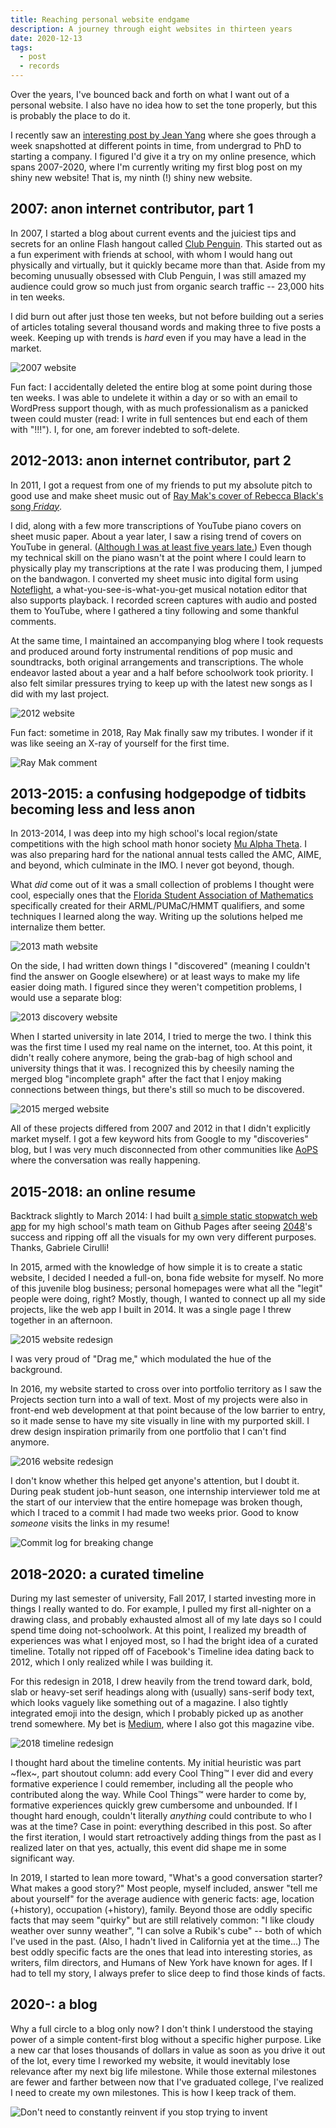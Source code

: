 ```yaml
---
title: Reaching personal website endgame
description: A journey through eight websites in thirteen years
date: 2020-12-13
tags:
  - post
  - records
---
```


Over the years, I've bounced back and forth on what I want out of a personal website. I also have no idea how to set the tone properly, but this is probably the place to do it.

I recently saw an [interesting post by Jean Yang](https://jxyzabc.blogspot.com/2019/01/the-evolution-of-what-i-call-work.html) where she goes through a week snapshotted at different points in time, from undergrad to PhD to starting a company. I figured I'd give it a try on my online presence, which spans 2007-2020, where I'm currently writing my first blog post on my shiny new website! That is, my ninth (!) shiny new website.

## 2007: anon internet contributor, part 1

In 2007, I started a blog about current events and the juiciest tips and secrets for an online Flash hangout called [Club Penguin](https://en.wikipedia.org/wiki/Club_Penguin). This started out as a fun experiment with friends at school, with whom I would hang out physically and virtually, but it quickly became more than that. Aside from my becoming unusually obsessed with Club Penguin, I was still amazed my audience could grow so much just from organic search traffic -- 23,000 hits in ten weeks.

I did burn out after just those ten weeks, but not before building out a series of articles totaling several thousand words and making three to five posts a week. Keeping up with trends is *hard* even if you may have a lead in the market.

![2007 website](/static/img/2007-website.png)

Fun fact: I accidentally deleted the entire blog at some point during those ten weeks. I was able to undelete it within a day or so with an email to WordPress support though, with as much professionalism as a panicked tween could muster (read: I write in full sentences but end each of them with "!!!"). I, for one, am forever indebted to soft-delete.

## 2012-2013: anon internet contributor, part 2

In 2011, I got a request from one of my friends to put my absolute pitch to good use and make sheet music out of [Ray Mak's cover of Rebecca Black's song *Friday*](https://www.youtube.com/watch?v=Chlx5fpzshc).

I did, along with a few more transcriptions of YouTube piano covers on sheet music paper. About a year later, I saw a rising trend of covers on YouTube in general. ([Although I was at least five years late.](https://www.youtube.com/watch?v=5yIGhsydtUQ)) Even though my technical skill on the piano wasn't at the point where I could learn to physically play my transcriptions at the rate I was producing them, I jumped on the bandwagon. I converted my sheet music into digital form using [Noteflight](https://noteflight.com), a what-you-see-is-what-you-get musical notation editor that also supports playback. I recorded screen captures with audio and posted them to YouTube, where I gathered a tiny following and some thankful comments.

At the same time, I maintained an accompanying blog where I took requests and produced around forty instrumental renditions of pop music and soundtracks, both original arrangements and transcriptions. The whole endeavor lasted about a year and a half before schoolwork took priority. I also felt similar pressures trying to keep up with the latest new songs as I did with my last project.

![2012 website](/static/img/2012-website.png)

Fun fact: sometime in 2018, Ray Mak finally saw my tributes. I wonder if it was like seeing an X-ray of yourself for the first time.

![Ray Mak comment](/static/img/ray-mak-comment.png)

## 2013-2015: a confusing hodgepodge of tidbits becoming less and less anon

In 2013-2014, I was deep into my high school's local region/state competitions with the high school math honor society [Mu Alpha Theta](https://mualphatheta.org). I was also preparing hard for the national annual tests called the AMC, AIME, and beyond, which culminate in the IMO. I never got beyond, though.

What *did* come out of it was a small collection of problems I thought were cool, especially ones that the [Florida Student Association of Mathematics](https://flsam.org/) specifically created for their ARML/PUMaC/HMMT qualifiers, and some techniques I learned along the way. Writing up the solutions helped me internalize them better.

![2013 math website](/static/img/2013-website-math.png)

On the side, I had written down things I "discovered" (meaning I couldn't find the answer on Google elsewhere) or at least ways to make my life easier doing math. I figured since they weren't competition problems, I would use a separate blog:

![2013 discovery website](/static/img/2013-website-google-savior.png)

When I started university in late 2014, I tried to merge the two. I think this was the first time I used my real name on the internet, too. At this point, it didn't really cohere anymore, being the grab-bag of high school and university things that it was. I recognized this by cheesily naming the merged blog "incomplete graph" after the fact that I enjoy making connections between things, but there's still so much to be discovered.

![2015 merged website](/static/img/2015-website-cs.png)

All of these projects differed from 2007 and 2012 in that I didn't explicitly market myself. I got a few keyword hits from Google to my "discoveries" blog, but I was very much disconnected from other communities like [AoPS](https://artofproblemsolving.com/community) where the conversation was really happening.

## 2015-2018: an online resume

Backtrack slightly to March 2014: I had built [a simple static stopwatch web app](https://matthewzhu.com/mao-timers) for my high school's math team on Github Pages after seeing [2048](https://play2048.co)'s success and ripping off all the visuals for my own very different purposes. Thanks, Gabriele Cirulli!

In 2015, armed with the knowledge of how simple it is to create a static website, I decided I needed a full-on, bona fide website for myself. No more of this juvenile blog business; personal homepages were what all the "legit" people were doing, right? Mostly, though, I wanted to connect up all my side projects, like the web app I built in 2014. It was a single page I threw together in an afternoon.

![2015 website redesign](/static/img/2015-website.png)

I was very proud of "Drag me," which modulated the hue of the background.

In 2016, my website started to cross over into portfolio territory as I saw the Projects section turn into a wall of text. Most of my projects were also in front-end web development at that point because of the low barrier to entry, so it made sense to have my site visually in line with my purported skill. I drew design inspiration primarily from one portfolio that I can't find anymore.

![2016 website redesign](/static/img/2016-website.png)

I don't know whether this helped get anyone's attention, but I doubt it. During peak student job-hunt season, one internship interviewer told me at the start of our interview that the entire homepage was broken though, which I traced to a commit I had made two weeks prior. Good to know *someone* visits the links in my resume!

![Commit log for breaking change](/static/img/website-commits.png)

## 2018-2020: a curated timeline

During my last semester of university, Fall 2017, I started investing more in things I really wanted to do. For example, I pulled my first all-nighter on a drawing class, and probably exhausted almost all of my late days so I could spend time doing not-schoolwork. At this point, I realized my breadth of experiences was what I enjoyed most, so I had the bright idea of a curated timeline. Totally not ripped off of Facebook's Timeline idea dating back to 2012, which I only realized while I was building it.

For this redesign in 2018, I drew heavily from the trend toward dark, bold, slab or heavy-set serif headings along with (usually) sans-serif body text, which looks vaguely like something out of a magazine. I also tightly integrated emoji into the design, which I probably picked up as another trend somewhere. My bet is [Medium](https://medium.com), where I also got this magazine vibe.

![2018 timeline redesign](/static/img/2018-timeline.png)

I thought hard about the timeline contents. My initial heuristic was part ~flex~, part shoutout column: add every Cool Thing™ I ever did and every formative experience I could remember, including all the people who contributed along the way. While Cool Things™ were harder to come by, formative experiences quickly grew cumbersome and unbounded. If I thought hard enough, couldn't literally *anything* could contribute to who I was at the time? Case in point: everything described in this post. So after the first iteration, I would start retroactively adding things from the past as I realized later on that yes, actually, this event did shape me in some significant way.

In 2019, I started to lean more toward, "What's a good conversation starter? What makes a good story?" Most people, myself included, answer "tell me about yourself" for the average audience with generic facts: age, location (+history), occupation (+history), family. Beyond those are oddly specific facts that may seem "quirky" but are still relatively common: "I like cloudy weather over sunny weather", "I can solve a Rubik's cube" -- both of which I've used in the past. (Also, I hadn't lived in California yet at the time...) The best oddly specific facts are the ones that lead into interesting stories, as writers, film directors, and Humans of New York have known for ages. If I had to tell my story, I always prefer to slice deep to find those kinds of facts.

## 2020-: a blog

Why a full circle to a blog only now? I don't think I understood the staying power of a simple content-first blog without a specific higher purpose. Like a new car that loses thousands of dollars in value as soon as you drive it out of the lot, every time I reworked my website, it would inevitably lose relevance after my next big life milestone. While those external milestones are fewer and farther between now that I've graduated college, I've realized I need to create my own milestones. This is how I keep track of them.

![Don't need to constantly reinvent if you stop trying to invent](/static/img/reinvent-meme.jpg)
